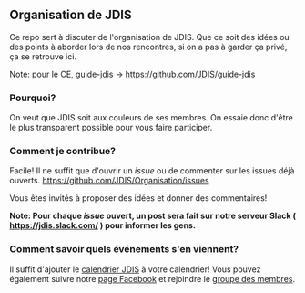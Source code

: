 ## Organisation de JDIS

Ce repo sert à discuter de l'organisation de JDIS. Que ce soit des idées ou des points à aborder lors de nos rencontres, si on a pas à garder ça privé, ça se retrouve ici.

Note: pour le CE, guide-jdis -> https://github.com/JDIS/guide-jdis

### Pourquoi?

On veut que JDIS soit aux couleurs de ses membres. On essaie donc d'être le plus transparent possible pour vous faire participer.

### Comment je contribue?

Facile! Il ne suffit que d'ouvrir un *issue* ou de commenter sur les issues déjà ouverts.
https://github.com/JDIS/Organisation/issues

Vous êtes invités à proposer des idées et donner des commentaires!

**Note: Pour chaque *issue* ouvert, un post sera fait sur notre serveur Slack ( https://jdis.slack.com/ ) pour informer les gens.**

### Comment savoir quels événements s'en viennent?

Il suffit d'ajouter le [calendrier JDIS](https://calendar.google.com/calendar/embed?src=info@jdis.ca&ctz=America/Toronto&pli=1) à votre calendrier! Vous pouvez également suivre notre [page Facebook](https://www.facebook.com/JDISherbrooke/) et rejoindre le [groupe des membres](https://www.facebook.com/groups/jdisherbrooke/).
